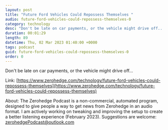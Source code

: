 ```yaml
---
layout: post
title: "Future Ford Vehicles Could Repossess Themselves "
audio: future-ford-vehicles-could-repossess-themselves-0
category: technology
desc: "Don't be late on car payments, or the vehicle might drive off..."
duration: 00:01:29
length: 89
datetime: Thu, 02 Mar 2023 01:40:00 +0000
tags: podcast
guid: future-ford-vehicles-could-repossess-themselves-0
order: 0
---
```

Don't be late on car payments, or the vehicle might drive off...

Link: [https://www.zerohedge.com/technology/future-ford-vehicles-could-repossess-themselves](https://www.zerohedge.com/technology/future-ford-vehicles-could-repossess-themselves)

About: The Zerohedge Podcast is a non-commercial, automated program, designed to give people a way to get news from Zerohedge in an audio format.  I am actively working on tweaking and improving the setup to create a better listening experience (February 2023).  Suggestions are welcome: [zerohedgePodcast@outlook.com](mailto:zerohedgePodcast@outlook.com)